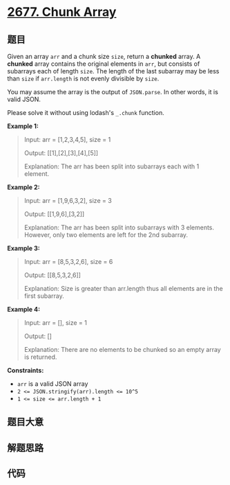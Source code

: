 # [2677. Chunk Array](https://leetcode.com/problems/chunk-array/)

## 题目

Given an array `arr` and a chunk size `size`, return a **chunked** array. A
**chunked** array contains the original elements in `arr`, but consists of
subarrays each of length `size`. The length of the last subarray may be less
than `size` if `arr.length` is not evenly divisible by `size`.

You may assume the array is the output of `JSON.parse`. In other words, it is
valid JSON.

Please solve it without using lodash's `_.chunk` function.

**Example 1:**

> Input: arr = [1,2,3,4,5], size = 1
>
> Output: [[1],[2],[3],[4],[5]]
>
> Explanation: The arr has been split into subarrays each with 1 element.

**Example 2:**

> Input: arr = [1,9,6,3,2], size = 3
>
> Output: [[1,9,6],[3,2]]
>
> Explanation: The arr has been split into subarrays with 3 elements. However, only two elements are left for the 2nd subarray.

**Example 3:**

> Input: arr = [8,5,3,2,6], size = 6
>
> Output: [[8,5,3,2,6]]
>
> Explanation: Size is greater than arr.length thus all elements are in the first subarray.

**Example 4:**

> Input: arr = [], size = 1
>
> Output: []
>
> Explanation: There are no elements to be chunked so an empty array is returned.

**Constraints:**

- `arr` is a valid JSON array
- `2 <= JSON.stringify(arr).length <= 10^5`
- `1 <= size <= arr.length + 1`

## 题目大意

## 解题思路

## 代码

```javascript

```
